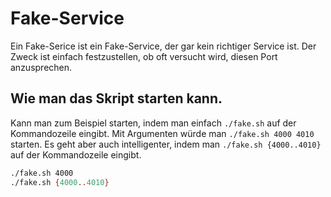 # Fake-Service 
Ein Fake-Serice ist ein Fake-Service, der gar kein richtiger Service ist. Der Zweck ist einfach festzustellen, ob oft versucht wird, diesen Port anzusprechen.

## Wie man das Skript starten kann.
Kann man zum Beispiel starten, indem man einfach `./fake.sh` auf der Kommandozeile eingibt. Mit Argumenten würde man `./fake.sh 4000 4010` starten. Es geht aber auch intelligenter, indem man `./fake.sh {4000..4010}` auf der Kommandozeile eingibt.

```sh
./fake.sh 4000
./fake.sh {4000..4010}
```

